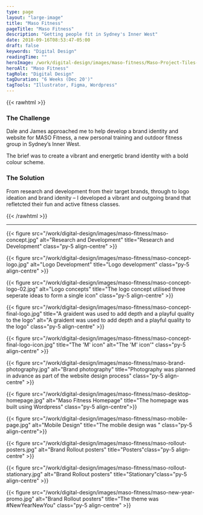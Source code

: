 ```yaml
---
type: page
layout: "large-image"
title: "Maso Fitness"
pageTitle: "Maso Fitness"
description: "Getting people fit in Sydney's Inner West"
date: 2018-09-16T08:53:47-05:00
draft: false
keywords: "Digital Design"
readingTime: ""
heroImage: /work/digital-design/images/maso-fitness/Maso-Project-Tiles-1.jpg
heroAlt: "Maso Fitness"
tagRole: "Digital Design"
tagDuration: "6 Weeks (Dec 20')"
tagTools: "Illustrator, Figma, Wordpress"
---
```


{{< rawhtml >}}
<div class="col-12 col-md-8 offset-md-2 py-5 pt-5 d-flex justify-content-center flex-column">
<h3>The Challenge</h3>
<p>Dale and James approached me to help develop a brand identity and website for MASO Fitness, a new personal training and outdoor fitness group in Sydney’s Inner West.
</p>
<p>The brief was to create a vibrant and energetic brand identity with a bold colour scheme.</p>
<h3>The Solution</h3>
<p>From research and development from their target brands, through to logo ideation and brand idenity – I developed a vibrant and outgoing brand that refletcted their fun and active fitness classes.</p>
</div>
{{< /rawhtml >}}

***

<!-- Moodboards -->
{{< figure src="/work/digital-design/images/maso-fitness/maso-concept.jpg" alt="Research and Development" title="Research and Development" class="py-5 align-centre" >}}


<!-- Logo Development -->

{{< figure src="/work/digital-design/images/maso-fitness/maso-concept-logo.jpg" alt="Logo Development" title="Logo development" class="py-5 align-centre" >}}

<!-- Logo Concept -->

{{< figure src="/work/digital-design/images/maso-fitness/maso-concept-logo-02.jpg" alt="Logo concepts" title="The logo concept utilised three seperate ideas to form a single icon" class="py-5 align-centre" >}}

{{< figure src="/work/digital-design/images/maso-fitness/maso-concept-final-logo.jpg" title="A graident was used to add depth and a playful quality to the logo" alt="A graident was used to add depth and a playful quality to the logo" class="py-5 align-centre" >}}

{{< figure src="/work/digital-design/images/maso-fitness/maso-concept-final-logo-icon.jpg" title="The 'M' icon" alt="The 'M' icon'" class="py-5 align-centre" >}}

<!-- Brand Photography -->

{{< figure src="/work/digital-design/images/maso-fitness/maso-brand-photography.jpg" alt="Brand photography" title="Photography was planned in advance as part of the website design process" class="py-5 align-centre" >}}

<!-- Desktop Hompepage -->

{{< figure src="/work/digital-design/images/maso-fitness/maso-desktop-homepage.jpg" alt="Maso Fitness Homepage" title="The homepage was built using Wordpress" class="py-5 align-centre">}}

<!-- Mobile Hompepage -->

{{< figure src="/work/digital-design/images/maso-fitness/maso-mobile-page.jpg" alt="Mobile Design" title="The mobile design was " class="py-5 align-centre">}}

<!-- RolloutHompepage -->

{{< figure src="/work/digital-design/images/maso-fitness/maso-rollout-posters.jpg" alt="Brand Rollout posters" title="Posters"class="py-5 align-centre" >}}

{{< figure src="/work/digital-design/images/maso-fitness/maso-rollout-stationary.jpg" alt="Brand Rollout posters" title="Stationary"class="py-5 align-centre" >}}

<!-- New Years Promo -->

{{< figure src="/work/digital-design/images/maso-fitness/maso-new-year-promo.jpg" alt="Brand Rollout posters" title="The theme was #NewYearNewYou" class="py-5 align-centre" >}}